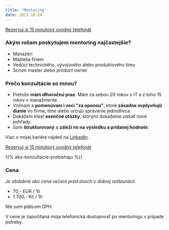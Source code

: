 ```yaml
---
title: 'Mentoring'
date: 2023-10-24
---
```


<a
     href="https://calendar.google.com/calendar/u/0/appointments/schedules/AcZssZ2sepIGc8sosu7oevx1Xk3fYGiGule7mdjFghy02Uxslk_TfTEAKBMw2bsN5Ja3WZ4nHWgMTcsM"
    class="inline-flex items-center px-4 py-2 text-sm font-medium text-gray-900 bg-gray-100 border border-gray-200 rounded-lg hover:bg-gray-100 hover:text-primary-700 focus:z-10 focus:ring-4 focus:outline-none focus:ring-gray-200 focus:text-primary-700 dark:bg-gray-800 dark:text-gray-400 dark:border-gray-600 dark:hover:text-white dark:hover:bg-gray-700 dark:focus:ring-gray-700">
Rezervuj si 15 minútový úvodný telefonát
</a>

### Akým roliam poskytujem mentoring najčastejšie?

- Manažéri
- Majitelia firiem
- Vedúci technického, vývojového alebo produktového tímu
- Scrum master alebo product owner

### Prečo konzultácie so mnou?

- Pretože **mám dlhoročnú prax**. Mám za sebou 20 rokov v IT a z toho 15 rokov v manažmente.
- Vnímam a **pomenúvam i veci "za oponou"**, ktoré **zásadne ovplyvňujú dianie** vo firme, tíme alebo určujú správanie jednotlivca.
- Dokážem klásť **esenčné otázky**, ktorými dokážeme získať nové pohľady.
- Som **štrukturovaný** a **záleží mi na výsledku a pridanej hodnote**.

Viac o mojej kariére nájdeš na [LinkedIn](https://www.linkedin.com/in/stanislavvalasek/).

<a
    href="https://calendar.google.com/calendar/u/0/appointments/schedules/AcZssZ2sepIGc8sosu7oevx1Xk3fYGiGule7mdjFghy02Uxslk_TfTEAKBMw2bsN5Ja3WZ4nHWgMTcsM"
    class="inline-flex items-center px-4 py-2 text-sm font-medium text-gray-900 bg-gray-100 border border-gray-200 rounded-lg hover:bg-gray-100 hover:text-primary-700 focus:z-10 focus:ring-4 focus:outline-none focus:ring-gray-200 focus:text-primary-700 dark:bg-gray-800 dark:text-gray-400 dark:border-gray-600 dark:hover:text-white dark:hover:bg-gray-700 dark:focus:ring-gray-700">
Rezervuj si 15 minútový úvodný telefonát
</a>

{{% ako-konzultacie-prebiehaju %}}

### Cena

*Je obdobná ako cena večere pred dvoch v dobrej reštaurácii.*

- 70,- EUR / 1h
- 1 700,- Kč / 1h

Nie som plátcom DPH.

V cene je započítaná moja telefonická dostupnosť po mentoringu v prípade potreby.